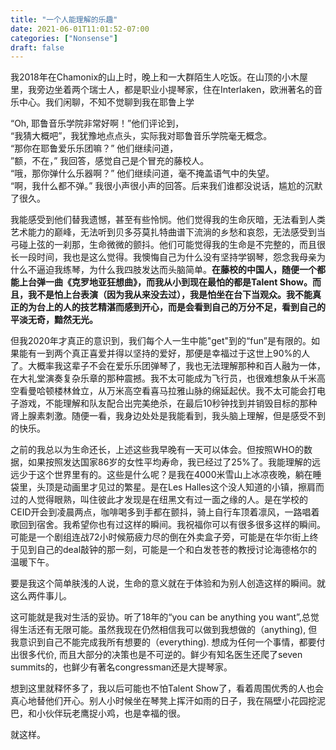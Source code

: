 ```yaml
---
title: "一个人能理解的乐趣"
date: 2021-06-01T11:01:52-07:00
categories: ["Nonsense"]
draft: false
---
```

我2018年在Chamonix的山上时，晚上和一大群陌生人吃饭。在山顶的小木屋里，我旁边坐着两个瑞士人，都是职业小提琴家，住在Interlaken，欧洲著名的音乐中心。我们闲聊，不知不觉聊到我在耶鲁上学

“Oh, 耶鲁音乐学院非常好啊！”他们评论到，  
“我猜大概吧”，我犹豫地点点头，实际我对耶鲁音乐学院毫无概念。  
“那你在耶鲁爱乐乐团嘛？” 他们继续问道，  
”额，不在，” 我回答，感觉自己是个冒充的藤校人。  
“哦，那你弹什么乐器啊？” 他们继续问道，毫不掩盖语气中的失望。  
“啊，我什么都不弹。” 我很小声很小声的回答。后来我们谁都没说话，尴尬的沉默了很久。

我能感受到他们替我遗憾，甚至有些怜悯。他们觉得我的生命灰暗，无法看到人类艺术能力的巅峰，无法听到贝多芬莫扎特曲谱下流淌的乡愁和哀怨，无法感受到当弓碰上弦的一刹那，生命微微的颤抖。他们可能觉得我的生命是不完整的，而且很长一段时间，我也是这么觉得。我懊悔自己为什么没有坚持学钢琴，怨念我母亲为什么不逼迫我练琴，为什么我四肢发达而头脑简单。**在藤校的中国人，随便一个都能上台弹一曲《克罗地亚狂想曲》，而我从小到现在最怕的都是Talent Show。而且，我不是怕上台表演（因为我从来没去过），我是怕坐在台下当观众。我不能真正的为台上的人的技艺精湛而感到开心，而是会看到自己的万分不足，看到自己的平淡无奇，黯然无光。**

但我2020年才真正的意识到，我们每个人一生中能"get"到的“fun”是有限的。如果能有一到两个真正喜爱并得以坚持的爱好，那便是幸福过于这世上90%的人了。大概率我这辈子不会在爱乐乐团弹琴了，我也无法理解那种和百人融为一体，在大礼堂演奏复杂乐章的那种震撼。我不太可能成为飞行员，也很难想象从千米高空看曼哈顿楼林耸立，从万米高空看喜马拉雅山脉的绵延起伏。我不太可能会打电子游戏，不能理解和队友配合出完美绝杀，在最后10秒钟找到并销毁目标的那种肾上腺素刺激。随便一看，我身边处处是我能看到，我头脑上理解，但是感受不到的快乐。

之前的我总以为生命还长，上述这些我早晚有一天可以体会。但按照WHO的数据，如果按照发达国家86岁的女性平均寿命，我已经过了25%了。我能理解的远远少于这个世界里有的。这些是什么呢？是我在4000米雪山上冰凉夜晚，躺在睡袋里，头顶是动画里才见过的繁星。是在Les Halles这个没人知道的小镇，擦肩而过的人觉得眼熟，叫住彼此才发现是在纽黑文有过一面之缘的人。是在学校的CEID开会到凌晨两点，咖啡喝多到手都在颤抖，骑上自行车顶着凛风，一路唱着歌回到宿舍。我希望你也有过这样的瞬间。我祝福你可以有很多很多这样的瞬间。可能是一个剧组连战72小时候筋疲力尽的倒在外卖盒子旁，可能是在华尔街上终于见到自己的deal敲钟的那一刻，可能是一个和白发苍苍的教授讨论海德格尔的温暖下午。

要是我这个简单肤浅的人说，生命的意义就在于体验和为别人创造这样的瞬间。就这么两件事儿。

这可能就是我对生活的妥协。听了18年的“you can be anything you want”,总觉得生活还有无限可能。虽然我现在仍然相信我可以做到我想做的（anything), 但我意识到自己不能完成我所有想要的（everything). 想成为任何一个事情，都要付出很多代价, 而且大部分的决策也是不可逆的。鲜少有知名医生还爬了seven summits的，也鲜少有著名congressman还是大提琴家。

想到这里就释怀多了，我以后可能也不怕Talent Show了，看着周围优秀的人也会真心地替他们开心。别人小时候坐在琴凳上挥汗如雨的日子，我在隔壁小花园挖泥巴，和小伙伴玩老鹰捉小鸡，也是幸福的很。

就这样。
